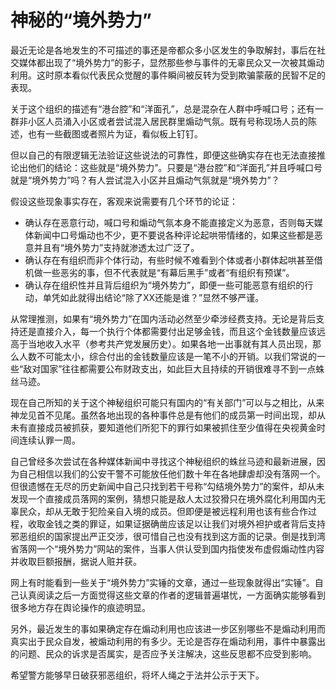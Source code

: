 # 神秘的“境外势力”


最近无论是各地发生的不可描述的事还是帝都众多小区发生的争取解封，事后在社交媒体都出现了“境外势力”的影子，显然那些参与事件的无辜民众又一次被其煽动利用。这时原本看似代表民众觉醒的事件瞬间被反转为受到欺骗蒙蔽的民智不足的表现。

关于这个组织的描述有“港台腔”和“洋面孔”，总是混杂在人群中呼喊口号；还有一群非小区人员涌入小区或者尝试混入居民群里煽动气氛。既有号称现场人员的陈述，也有一些截图或者照片为证，看似板上钉钉。

但以自己的有限逻辑无法验证这些说法的可靠性，即便这些确实存在也无法直接推论出他们的结论：这些就是“境外势力”。只要是“港台腔”和“洋面孔”并且呼喊口号就是“境外势力”吗？有人尝试混入小区并且煽动气氛就是“境外势力”？

假设这些现象事实存在，客观来说需要有几个环节的论证：

* 确认存在恶意行动，喊口号和煽动气氛本身不能直接定义为恶意，否则每天媒体新闻中口号煽动也不少，更不要说各种评论起哄带情绪的，如果这些都是恶意并且有“境外势力”支持就渗透太过广泛了。
* 确认存在有组织而非个体行动，有些时候不难看到个体或者小群体起哄甚至借机做一些恶劣的事，但不代表就是“有幕后黑手”或者“有组织有预谋”。
* 确认存在组织性并且背后组织为“境外势力”，即便一些可能恶意有组织的行动，单凭如此就得出结论“除了XX还能是谁？”显然不够严谨。

从常理推测，如果有“境外势力”在国内活动必然至少牵涉经费支持。无论是背后支持还是直接介入，每一个执行个体都需要付出足够金钱，而且这个金钱数量应该远高于当地收入水平（参考共产党发展历史）。如果各地一出事就有其人员出现，那么人数不可能太小，综合付出的金钱数量应该是一笔不小的开销。以我们常说的一些“敌对国家”往往都需要公布财政支出，如此巨大且持续的开销很难寻不到一点蛛丝马迹。

现在自己所知的关于这个神秘组织可能只有国内的“有关部门”可以与之相比，从来神龙见首不见尾。虽然各地出现的各种事件总是有他们的成员第一时间出现，却从未有直接成员被抓获，要知道他们所犯下的罪行如果被抓住至少值得在央视黄金时间连续认罪一周。

自己曾经多次尝试在各种媒体新闻中寻找这个神秘组织的蛛丝马迹和最新进展，因为自己相信以我们的公安干警不可能放任他们数十年在各地肆虐却没有落网一个。但很遗憾在无尽的历史新闻中自己只找到若干号称“勾结境外势力”的案件，却从未发现一个直接成员落网的案例，猜想只能是敌人太过狡猾只在境外腐化利用国内无辜民众，却从无敢于犯险亲自入境的成员。但即便是被远程利用也该有些合作过程，收取金钱之类的罪证，如果证据确凿应该足以让我们对境外袒护或者背后支持邪恶组织的国家提出严正交涉，很可惜自己也没有找到这方面的记录。倒是找到湾省落网一个“境外势力”网站的案件，当事人供认受到国内指使发布虚假煽动性内容并收取巨额报酬，据说人赃并获。

网上有时能看到一些关于“境外势力”实锤的文章，通过一些现象就得出“实锤”。自己认真阅读之后一方面觉得这些文章的作者的逻辑普遍堪忧，一方面确实能够看到很多地方存在舆论操作的痕迹明显。

另外，最近发生的事如果确定存在煽动利用也应该进一步区别哪些不是煽动利用而真实出于民众自发，被煽动利用的有多少。无论是否存在煽动利用，事件中暴露出的问题、民众的诉求是否属实，是否应予关注解决，这些反思都不应受到影响。

希望警方能够早日破获邪恶组织，将坏人绳之于法并公示于天下。
